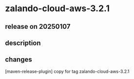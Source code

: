 # zalando-cloud-aws-3.2.1

## release on 20250107

## description

## changes

[maven-release-plugin] copy for tag zalando-cloud-aws-3.2.1

